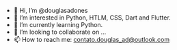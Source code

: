 - 👋 Hi, I’m @douglasadones
- 👀 I’m interested in Python, HTLM, CSS, Dart and Flutter.
- 🌱 I’m currently learning Python.
- 💞️ I’m looking to collaborate on ...
- 📫 How to reach me: contato.douglas_ad@outlook.com

<!---
DouglasAdones/DouglasAdones is a ✨ special ✨ repository because its `README.md` (this file) appears on your GitHub profile.
You can click the Preview link to take a look at your changes.
--->
